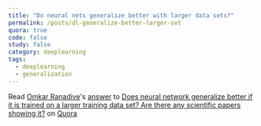 ```yaml
---
title: "Do neural nets generalize better with larger data sets?"
permalink: /posts/dl-generalize-better-larger-set
quora: true 
code: false 
study: false
category: deeplearning
tags:
  - deeplearning
  - generalization
---
```


<span class='quora-content-embed' data-name='Does-neural-network-generalize-better-if-it-is-trained-on-a-larger-training-data-set-Are-there-any-scientific-papers-showing-it/answer/Omkar-Ranadive'>Read <a class='quora-content-link' data-width='100vw' data-height='100vh' href='https://www.quora.com/Does-neural-network-generalize-better-if-it-is-trained-on-a-larger-training-data-set-Are-there-any-scientific-papers-showing-it/answer/Omkar-Ranadive' data-type='answer' data-id='108859944' data-key='b7fd6f43fa227ef469dd798de144be10' load-full-answer='True' data-embed='nyjkuxd'><a href='https://www.quora.com/Omkar-Ranadive'>Omkar Ranadive</a>&#039;s <a href='/Does-neural-network-generalize-better-if-it-is-trained-on-a-larger-training-data-set-Are-there-any-scientific-papers-showing-it#ans108859944'>answer</a> to <a href='/Does-neural-network-generalize-better-if-it-is-trained-on-a-larger-training-data-set-Are-there-any-scientific-papers-showing-it' ref='canonical'><span class="rendered_qtext">Does neural network generalize better if it is trained on a larger training data set? Are there any scientific papers showing it?</span></a></a> on <a href='https://www.quora.com'>Quora</a><script type="text/javascript" src="https://www.quora.com/widgets/content"></script></span>